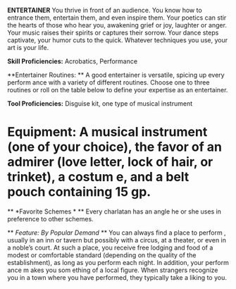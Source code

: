 __**ENTERTAINER**__
  You thrive in front of an audience. You know how to entrance them, entertain them, and even inspire them. Your poetics can stir the hearts of those who hear you, awakening grief or joy, laughter or anger. Your music raises their spirits or captures their sorrow. Your dance steps captivate, your humor cuts to the quick. Whatever techniques you use, your art is your life.

**Skill Proficiencies:** Acrobatics, Performance

**Entertainer Routines: ** A good entertainer is versatile, spicing up every perform ance with a variety of different routines. Choose one to three routines or roll on the table below to define your expertise as an entertainer.

**Tool Proficiencies:** Disguise kit, one type of musical instrument

**Equipment:** A musical instrument (one of your choice), the favor of an admirer (love letter, lock of hair, or trinket), a costum e, and a belt pouch containing 15 gp. 
===
** *Favorite Schemes * **
  Every charlatan has an angle he or she uses in preference to other schemes.

** *Feature: By Popular Demand* **
  You can always find a place to perform , usually in an inn or tavern but possibly with a circus, at a theater, or even in a noble’s court. At such a place, you receive free lodging and food of a modest or comfortable standard (depending on the quality of the establishment), as long as you perform each night. In addition, your perform ance m akes you som ething of a local figure. When strangers recognize you in a town where you have performed, they typically take a liking to you.